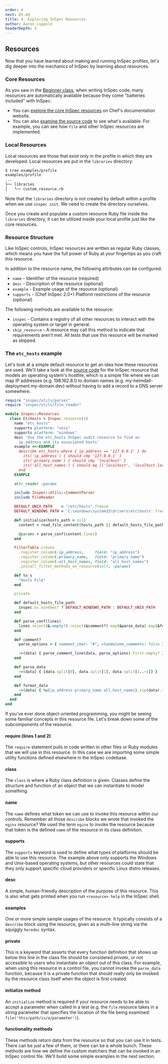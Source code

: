 ```yaml
---
order: 4
next: 05.md
title: 4. Exploring InSpec Resources
author: Aaron Lippold
headerDepth: 3
---
```


## Resources

Now that you have learned about making and running InSpec profiles, let's dig deeper into the mechanics of InSpec by learning about resources.

### Core Resources

As you saw in the [Beginner class](../beginner/README.md), when writing InSpec code, many resources are automatically available because they come "batteries included" with InSpec.

* You can [explore the core InSpec resources](https://www.inspec.io/docs/reference/resources/) on Chef's documentation website.
* You can also [examine the source code](https://github.com/inspec/inspec/tree/master/lib/inspec/resources) to see what's available. For example, you can see how `file` and other InSpec resources are implemented.

### Local Resources
Local resources are those that exist only in the profile in which they are developed. Local resources are put in the `libraries` directory:
```bash
$ tree examples/profile
examples/profile
...
├── libraries
│   └── custom_resource.rb
```
Note that the `libraries` directory is not created by default within a profile when we use `inspec init`. We need to create the directory ourselves.

Once you create and populate a custom resource Ruby file inside the `libraries` directory, it can be utilized inside your local profile just like the core resources.

### Resource Structure

Like InSpec controls, InSpec resources are written as regular Ruby classes, which means you have the full power of Ruby at your fingertips as you craft this resource.

In addition to the resource name, the following attributes can be configured:

- `name` - Identifier of the resource (required)  
- `desc` - Description of the resource (optional)  
- `example` - Example usage of the resource (optional)  
- `supports` - (Chef InSpec 2.0+) Platform restrictions of the resource (optional)  

The following methods are available to the resource:

- `inspec` - Contains a registry of all other resources to interact with the operating system or target in general.
- `skip_resource` - A resource may call this method to indicate that requirements aren’t met. All tests that use this resource will be marked as skipped.

### The `etc_hosts` example

Let's look at a simple default resource to get an idea how these resources are used. We'll take a look at the [source code](https://github.com/inspec/inspec/blob/526b52657be571ba1573c12d666dc1f6330f2307/lib/inspec/resources/etc_hosts.rb) for the InSpec resource that models an operating system's hostfile, which is a simple file where we can map IP addresses (e.g. 198.162.8.1) to domain names (e.g. my-heimdall-deployment.my-domain.dev) without having to add a record to a DNS server somewhere.


```ruby
require "inspec/utils/parser"
require "inspec/utils/file_reader"

module Inspec::Resources
  class EtcHosts < Inspec.resource(1)
    name "etc_hosts"
    supports platform: "unix"
    supports platform: "windows"
    desc 'Use the etc_hosts InSpec audit resource to find an
      ip_address and its associated hosts'
    example <<~EXAMPLE
      describe etc_hosts.where { ip_address == '127.0.0.1' } do
        its('ip_address') { should cmp '127.0.0.1' }
        its('primary_name') { should cmp 'localhost' }
        its('all_host_names') { should eq [['localhost', 'localhost.localdomain', 'localhost4', 'localhost4.localdomain4']] }
      end
    EXAMPLE

    attr_reader :params

    include Inspec::Utils::CommentParser
    include FileReader

    DEFAULT_UNIX_PATH    = "/etc/hosts".freeze
    DEFAULT_WINDOWS_PATH = 'C:\windows\system32\drivers\etc\hosts'.freeze

    def initialize(hosts_path = nil)
      content = read_file_content(hosts_path || default_hosts_file_path)

      @params = parse_conf(content.lines)
    end

    FilterTable.create
      .register_column(:ip_address,     field: "ip_address")
      .register_column(:primary_name,   field: "primary_name")
      .register_column(:all_host_names, field: "all_host_names")
      .install_filter_methods_on_resource(self, :params)

    def to_s
      "Hosts File"
    end

    private

    def default_hosts_file_path
      inspec.os.windows? ? DEFAULT_WINDOWS_PATH : DEFAULT_UNIX_PATH
    end

    def parse_conf(lines)
      lines.reject(&:empty?).reject(&comment?).map(&parse_data).map(&format_data)
    end

    def comment?
      parse_options = { comment_char: "#", standalone_comments: false }

      ->(data) { parse_comment_line(data, parse_options).first.empty? }
    end

    def parse_data
      ->(data) { [data.split[0], data.split[1], data.split[1..-1]] }
    end

    def format_data
      ->(data) { %w{ip_address primary_name all_host_names}.zip(data).to_h }
    end
  end
end
```

If you've ever done object-oriented programming, you might be seeing some familiar concepts in this resource file. Let's break down some of the subcomponents of the resource.

#### require (lines 1 and 2)
The `require` statement pulls in code written in other files or Ruby modules that we will use in this resource. In this case we are importing some simple utility functions defined elsewhere in the InSpec codebase.
#### class
The `class` is where a Ruby class definition is given. Classes define the structure and function of an object that we can instantiate to model something.
#### name
The `name` defines what token we can use to invoke this resource within our controls. Remember all those `describe` blocks we wrote that invoked the `nginx` resource? We used the term `nginx` to invoke the resource because that token is the defined `name` of the resource in its class definition.
#### supports
The `supports` keyword is used to define what types of platforms should be able to use this resource. The example above only supports the Windows and Unix-based operating systems, but other resources could state that they only support specific cloud providers or specific Linux distro releases.
#### desc 
A simple, human-friendly description of the purpose of this resource. This is also what gets printed when you run `<resource> help` in the InSpec shell.
#### examples
One or more simple sample usages of the resource.  It typically consists of a `describe` block using the resource, given as a multi-line string via the squiggly `heredoc` syntax.
#### private
This is a keyword that asserts that every function definition that shows up below this line in the class file should be considered _private_, or not accessible to users who instantiate an object out of this class. For example, when using this resource in a control file, you cannot invoke the `parse_data` function, because it is a private function that should really only be invoked by the resource class itself when the object is first created.
#### initialize method
An `initialize` method is required if your resource needs to be able to accept a parameter when called in a test (e.g. the `file` resource takes in a string parameter that specifies the location of the file being examined: `file('this/path/is/a/parameter')`). 
#### functionality methods
These methods return data from the resource so that you can use it in tests. There can be just a few of them, or there can be a whole bunch. These methods are how we define the custom matchers that can be invoked in an InSpec control file. We'll build some simple examples in the next section.